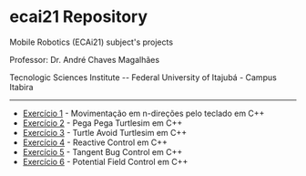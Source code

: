 # ecai21 Repository

Mobile Robotics (ECAi21) subject's projects

Professor: Dr. André Chaves Magalhães

Tecnologic Sciences Institute -- Federal University of Itajubá - Campus Itabira

---

- [Exercício 1](https://github.com/toffanetto/ecai21/tree/main/src/teleop_cmd_vel) - Movimentação em n-direções pelo teclado em C++
- [Exercício 2](https://github.com/toffanetto/ecai21/tree/main/src/two_turtle_control) - Pega Pega Turtlesim em C++
- [Exercício 3](https://github.com/toffanetto/ecai21/tree/main/src/turtle_avoid_control) - Turtle Avoid Turtlesim em C++
- [Exercício 4](https://github.com/toffanetto/ecai21/tree/main/src/reactive_control) - Reactive Control em C++
- [Exercício 5](https://github.com/toffanetto/ecai21/tree/main/src/tangent_bug_control) - Tangent Bug Control em C++
- [Exercício 6](https://github.com/toffanetto/ecai21/tree/main/src/potential_field_control) - Potential Field Control em C++




